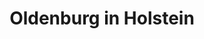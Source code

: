 ---
title: Oldenburg in Holstein
url: /oldenburg-in-holstein/
latitude: 54.291
longitude: 10.886
---